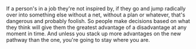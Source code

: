  If a person's in a job they're not inspired by, if they go and jump radically over into something else without a net, without a plan or whatever, that's dangerous and probably foolish. So people make decisions based on what they think will give them the greatest advantage of a disadvantage at any moment in time. And unless you stack up more advantages on the new pathway than the one, you're going to stay where you are.